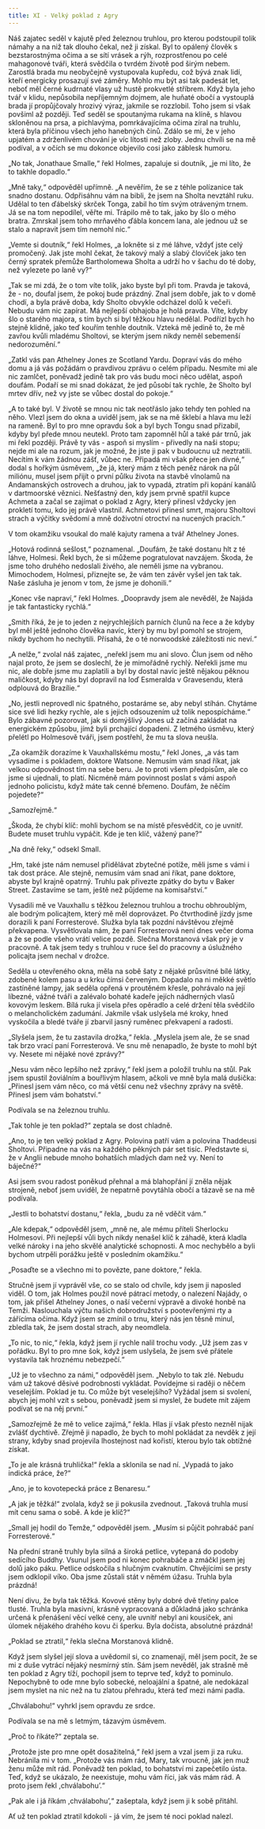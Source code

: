 ```yaml
---
title: XI - Velký poklad z Agry
---
```


Náš zajatec seděl v kajutě před železnou truhlou, pro kterou podstoupil tolik námahy a na niž tak dlouho čekal, než ji získal. Byl to opálený člověk s bezstarostnýma očima a se sítí vrásek a rýh, rozprostřenou po celé mahagonové tváři, která svědčila o tvrdém životě pod širým nebem. Zarostlá brada mu neobyčejně vystupovala kupředu, což bývá znak lidí, kteří energicky prosazují své záměry. Mohlo mu být asi tak padesát let, neboť měl černé kudrnaté vlasy už hustě prokvetlé stříbrem. Když byla jeho tvář v klidu, nepůsobila nepříjemným dojmem, ale huňaté obočí a vystouplá brada jí propůjčovaly hrozivý výraz, jakmile se rozzlobil. Toho jsem si však povšiml až později. Teď seděl se spoutanýma rukama na klíně, s hlavou skloněnou na prsa, a pichlavýma, pomrkávajícíma očima zíral na truhlu, která byla příčinou všech jeho hanebných činů. Zdálo se mi, že v jeho upjatém a zdrženlivém chování je víc lítosti než zloby. Jednu chvíli se na mě podíval, a v očích se mu dokonce objevilo cosi jako záblesk humoru.

„No tak, Jonathaue Smalle,“ řekl Holmes, zapaluje si doutník, „je mi líto, že to takhle dopadlo.“

„Mně taky,“ odpověděl upřímně. „A nevěřím, že se z téhle polízanice tak snadno dostanu. Odpřisáhnu vám na bibli, že jsem na Sholta nevztáhl ruku. Udělal to ten ďábelský skrček Tonga, zabil ho tím svým otráveným trnem. Já se na tom nepodílel, věřte mi. Trápilo mě to tak, jako by šlo o mého bratra. Zmrskal jsem toho mrňavého ďábla koncem lana, ale jednou už se stalo a napravit jsem tím nemohl nic.“

„Vemte si doutník,“ řekl Holmes, „a lokněte si z mé láhve, vždyť jste celý promočený. Jak jste mohl čekat, že takový malý a slabý človíček jako ten černý spratek přemůže Bartholomewa Sholta a udrží ho v šachu do té doby, než vylezete po laně vy?“

„Tak se mi zdá, že o tom víte tolik, jako byste byl při tom. Pravda je taková, že - no, doufal jsem, že pokoj bude prázdný. Znal jsem dobře, jak to v domě chodí, a byla právě doba, kdy Sholto obvykle odcházel dolů k večeři. Nebudu vám nic zapírat. Má nejlepší obhajoba je holá pravda. Víte, kdyby šlo o starého majora, s tím bych si byl těžkou hlavu nedělal. Podřízl bych ho stejně klidně, jako teď kouřím tenhle doutník. Vzteká mě jedině to, že mě zavřou kvůli mladému Sholtovi, se kterým jsem nikdy neměl sebemenší nedorozumění.“

„Zatkl vás pan Athelney Jones ze Scotland Yardu. Dopraví vás do mého domu a já vás požádám o pravdivou zprávu o celém případu. Nesmíte mi ale nic zamlčet, poněvadž jedině tak pro vás budu moci něco udělat, aspoň doufám. Podaří se mi snad dokázat, že jed působí tak rychle, že Sholto byl mrtev dřív, než vy jste se vůbec dostal do pokoje.“

„A to také byl. V životě se mnou nic tak neotřáslo jako tehdy ten pohled na něho. Vlezl jsem do okna a uviděl jsem, jak se na mě šklebí a hlava mu leží na rameně. Byl to pro mne opravdu šok a byl bych Tongu snad přizabil, kdyby byl přede mnou neutekl. Proto tam zapomněl hůl a také pár trnů, jak mi řekl později. Právě ty vás - aspoň si myslím - přivedly na naši stopu; nejde mi ale na rozum, jak je možné, že jste ji pak v budoucnu už neztratili. Necítím k vám žádnou zášť, vůbec ne. Připadá mi však přece jen divné,“ dodal s hořkým úsměvem, „že já, který mám z těch peněz nárok na půl miliónu, musel jsem přijít o první půlku života na stavbě vlnolamů na Andamanských ostrovech a druhou, jak to vypadá, ztratím při kopání kanálů v dartmoorské věznici. Nešťastný den, kdy jsem prvně spatřil kupce Achmeta a začal se zajímat o poklad z Agry, který přinesl vždycky jen prokletí tomu, kdo jej právě vlastnil. Achmetovi přinesl smrt, majoru Sholtovi strach a výčitky svědomí a mně doživotní otroctví na nucených pracích.“

V tom okamžiku vsoukal do malé kajuty ramena a tvář Athelney Jones.

„Hotová rodinná sešlost,“ poznamenal. „Doufám, že také dostanu hlt z té láhve, Holmesi. Řekl bych, že si můžeme pogratulovat navzájem. Škoda, že jsme toho druhého nedoslali živého, ale neměli jsme na vybranou. Mimochodem, Holmesi, přiznejte se, že vám ten závěr vyšel jen tak tak. Naše zásluha je jenom v tom, že jsme je dohonili.“

„Konec vše napraví,“ řekl Holmes. „Doopravdy jsem ale nevěděl, že Najáda je tak fantasticky rychlá.“

„Smith říká, že je to jeden z nejrychlejších parních člunů na řece a že kdyby byl měl ještě jednoho člověka navíc, který by mu byl pomohl se strojem, nikdy bychom ho nechytili. Přísahá, že o té norwoodské záležitosti nic neví.“

„A nelže,“ zvolal náš zajatec, „neřekl jsem mu ani slovo. Člun jsem od něho najal proto, že jsem se doslechl, že je mimořádně rychlý. Neřekli jsme mu nic, ale dobře jsme mu zaplatili a byl by dostal navíc ještě nějakou pěknou maličkost, kdyby nás byl dopravil na loď Esmeralda v Gravesendu, která odplouvá do Brazílie.“

„No, jestli neprovedl nic špatného, postaráme se, aby nebyl stíhán. Chytáme sice své lidi hezky rychle, ale s jejich odsouzením už tolik nepospícháme.“ Bylo zábavné pozorovat, jak si domýšlivý Jones už začíná zakládat na energickém způsobu, jímž byli prchající dopadeni. Z letmého úsměvu, který přelétl po Holmesově tváři, jsem postřehl, že mu ta slova neušla.

„Za okamžik dorazíme k Vauxhallskému mostu,“ řekl Jones, „a vás tam vysadíme i s pokladem, doktore Watsone. Nemusím vám snad říkat, jak velkou odpovědnost tím na sebe beru. Je to proti všem předpisům, ale co jsme si ujednali, to platí. Nicméně mám povinnost poslat s vámi aspoň jednoho policistu, když máte tak cenné břemeno. Doufám, že něčím pojedete?“

„Samozřejmě.“

„Škoda, že chybí klíč: mohli bychom se na místě přesvědčit, co je uvnitř. Budete muset truhlu vypáčit. Kde je ten klíč, vážený pane?“

„Na dně řeky,“ odsekl Small.

„Hm, také jste nám nemusel přidělávat zbytečné potíže, měli jsme s vámi i tak dost práce. Ale stejně, nemusím vám snad ani říkat, pane doktore, abyste byl krajně opatrný. Truhlu pak přivezte zpátky do bytu v Baker Street. Zastavíme se tam, ještě než půjdeme na komisařství.“

Vysadili mě ve Vauxhallu s těžkou železnou truhlou a trochu obhroublým, ale bodrým policajtem, který mě měl doprovázet. Po čtvrthodině jízdy jsme dorazili k paní Forresterové. Služka byla tak pozdní návštěvou zřejmě překvapena. Vysvětlovala nám, že paní Forresterová není dnes večer doma a že se podle všeho vrátí velice pozdě. Slečna Morstanová však prý je v pracovně. A tak jsem tedy s truhlou v ruce šel do pracovny a úslužného policajta jsem nechal v drožce.

Seděla u otevřeného okna, měla na sobě šaty z nějaké průsvitné bílé látky, zdobené kolem pasu a u krku čímsi červeným. Dopadalo na ni měkké světlo zastíněné lampy, jak seděla opřená v proutěném křesle, pohrávalo na její líbezné, vážné tváři a zalévalo bohaté kadeře jejích nádherných vlasů kovovým leskem. Bílá ruka jí visela přes opěradlo a celé držení těla svědčilo o melancholickém zadumání. Jakmile však uslyšela mé kroky, hned vyskočila a bledé tváře jí zbarvil jasný ruměnec překvapení a radosti.

„Slyšela jsem, že tu zastavila drožka,“ řekla. „Myslela jsem ale, že se snad tak brzo vrací paní Forresterová. Ve snu mě nenapadlo, že byste to mohl být vy. Nesete mi nějaké nové zprávy?“

„Nesu vám něco lepšího než zprávy,“ řekl jsem a položil truhlu na stůl. Pak jsem spustil žoviálním a bouřlivým hlasem, ačkoli ve mně byla malá dušička: „Přinesl jsem vám něco, co má větší cenu než všechny zprávy na světě. Přinesl jsem vám bohatství.“

Podívala se na železnou truhlu.

„Tak tohle je ten poklad?“ zeptala se dost chladně.

„Ano, to je ten velký poklad z Agry. Polovina patří vám a polovina Thaddeusi Sholtovi. Připadne na vás na každého pěkných pár set tisíc. Představte si, že v Anglii nebude mnoho bohatších mladých dam než vy. Není to báječné?“

Asi jsem svou radost poněkud přehnal a má blahopřání jí zněla nějak strojeně, neboť jsem uviděl, že nepatrně povytáhla obočí a tázavě se na mě podívala.

„Jestli to bohatství dostanu,“ řekla, „budu za ně vděčit vám.“

„Ale kdepak,“ odpověděl jsem, „mně ne, ale mému příteli Sherlocku Holmesovi. Při nejlepší vůli bych nikdy nenašel klíč k záhadě, která kladla velké nároky i na jeho skvělé analytické schopnosti. A moc nechybělo a byli bychom utrpěli porážku ještě v posledním okamžiku.“

„Posaďte se a všechno mi to povězte, pane doktore,“ řekla.

Stručně jsem jí vyprávěl vše, co se stalo od chvíle, kdy jsem ji naposled viděl. O tom, jak Holmes použil nové pátrací metody, o nalezení Najády, o tom, jak přišel Athelney Jones, o naší večerní výpravě a divoké honbě na Temži. Naslouchala výčtu našich dobrodružství s pootevřenými rty a zářícíma očima. Když jsem se zmínil o trnu, který nás jen těsně minul, zbledla tak, že jsem dostal strach, aby neomdlela.

„To nic, to nic,“ řekla, když jsem jí rychle nalil trochu vody. „Už jsem zas v pořádku. Byl to pro mne šok, když jsem uslyšela, že jsem své přátele vystavila tak hroznému nebezpečí.“

„Už je to všechno za námi,“ odpověděl jsem. „Nebylo to tak zlé. Nebudu vám už takové děsivé podrobnosti vykládat. Povídejme si raději o něčem veselejším. Poklad je tu. Co může být veselejšího? Vyžádal jsem si svolení, abych jej mohl vzít s sebou, poněvadž jsem si myslel, že budete mít zájem podívat se na něj první.“

„Samozřejmě že mě to velice zajímá,“ řekla. Hlas jí však přesto nezněl nijak zvlášť dychtivě. Zřejmě ji napadlo, že bych to mohl pokládat za nevděk z její strany, kdyby snad projevila lhostejnost nad kořistí, kterou bylo tak obtížné získat.

„To je ale krásná truhlička!“ řekla a sklonila se nad ní. „Vypadá to jako indická práce, že?“

„Ano, je to kovotepecká práce z Benaresu.“

„A jak je těžká!“ zvolala, když se ji pokusila zvednout. „Taková truhla musí mít cenu sama o sobě. A kde je klíč?“

„Small jej hodil do Temže,“ odpověděl jsem. „Musím si půjčit pohrabáč paní Forresterové.“

Na přední straně truhly byla silná a široká petlice, vytepaná do podoby sedícího Buddhy. Vsunul jsem pod ni konec pohrabáče a zmáčkl jsem jej dolů jako páku. Petlice odskočila s hlučným cvaknutím. Chvějícími se prsty jsem odklopil víko. Oba jsme zůstali stát v němém úžasu. Truhla byla prázdná!

Není divu, že byla tak těžká. Kovové stěny byly dobré dvě třetiny palce tlusté. Truhla byla masivní, krásně vypracovaná a důkladná jako schránka určená k přenášení věcí velké ceny, ale uvnitř nebyl ani kousíček, ani úlomek nějakého drahého kovu či šperku. Byla dočista, absolutné prázdná!

„Poklad se ztratil,“ řekla slečna Morstanová klidně.

Když jsem slyšel její slova a uvědomil si, co znamenají, měl jsem pocit, že se mi z duše vytrácí nějaký nesmírný stín. Sám jsem nevěděl, jak strašně mě ten poklad z Agry tíží, pochopil jsem to teprve teď, když to pominulo. Nepochybně to ode mne bylo sobecké, neloajální a špatné, ale nedokázal jsem myslet na nic než na tu zlatou přehradu, která teď mezi námi padla.

„Chválabohu!“ vyhrkl jsem opravdu ze srdce.

Podívala se na mě s letmým, tázavým úsměvem.

„Proč to říkáte?“ zeptala se.

„Protože jste pro mne opět dosažitelná,“ řekl jsem a vzal jsem ji za ruku. Nebránila mi v tom. „Protože vás mám rád, Mary, tak vroucně, jak jen muž ženu může mít rád. Poněvadž ten poklad, to bohatství mi zapečetilo ústa. Teď, když se ukázalo, že neexistuje, mohu vám říci, jak vás mám rád. A proto jsem řekl ,chválabohu’.“

„Pak ale i já říkám ,chválabohu’,“ zašeptala, když jsem ji k sobě přitáhl.

Ať už ten poklad ztratil kdokoli - já vím, že jsem té noci poklad nalezl.
